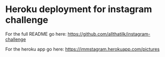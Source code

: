# Heroku deployment for instagram challenge

For the full README go here: 
https://github.com/allthatilk/instagram-challenge

For the heroku app go here:
https://immstagram.herokuapp.com/pictures
